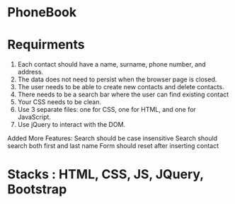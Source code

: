 # PhoneBook
# Requirments
1. Each contact should have a name, surname, phone number, and address.
2. The data does not need to persist when the browser page is closed.
3. The user needs to be able to create new contacts and delete contacts.
4. There needs to be a search bar where the user can find existing contact
5. Your CSS needs to be clean.
6. Use 3 separate files: one for CSS, one for HTML, and one for JavaScript.
7. Use jQuery to interact with the DOM.

Added More Features:
Search should be case insensitive
Search should search both first and last name
Form should reset after inserting contact

# Stacks : HTML, CSS, JS, JQuery, Bootstrap

